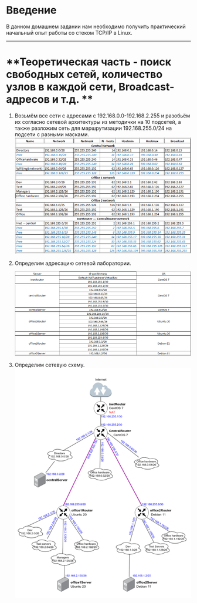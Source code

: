 # **Введение**

В данном домашнем задании нам необходимо получить практический начальный опыт работы со стеком TCP/IP в Linux.

---

# **Теоретическая часть - поиск свободных сетей, количество узлов в каждой сети, Broadcast-адресов и т.д. **
1. Возьмём все сети с адресами с 192.168.0.0-192.168.2.255 и разобьём их согласно сетевой архитектуры из методички на 10 подсетей, а также разложим сеть для маршрутизации 192.168.255.0/24 на подсети с разными масками.
![alt text](/screenshots/hw17-1.PNG?raw=true "Screenshot1")  

2. Определим адресацию сетевой лаборатории.

    ![alt text](/screenshots/hw17-2.PNG?raw=true "Screenshot2")

3. Определим сетевую схему.
![alt text](/screenshots/hw17-3.PNG?raw=true "Screenshot3")